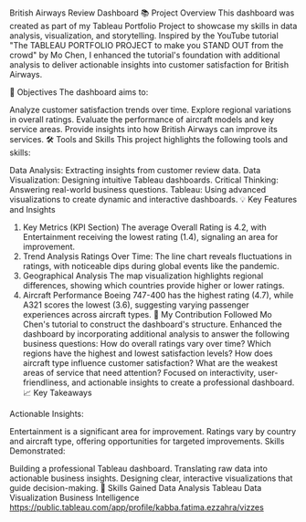 British Airways Review Dashboard
📚 Project Overview
This dashboard was created as part of my Tableau Portfolio Project to showcase my skills in data analysis, visualization, and storytelling. Inspired by the YouTube tutorial "The TABLEAU PORTFOLIO PROJECT to make you STAND OUT from the crowd" by Mo Chen, I enhanced the tutorial's foundation with additional analysis to deliver actionable insights into customer satisfaction for British Airways.

🎯 Objectives
The dashboard aims to:

Analyze customer satisfaction trends over time.
Explore regional variations in overall ratings.
Evaluate the performance of aircraft models and key service areas.
Provide insights into how British Airways can improve its services.
🛠️ Tools and Skills
This project highlights the following tools and skills:

Data Analysis: Extracting insights from customer review data.
Data Visualization: Designing intuitive Tableau dashboards.
Critical Thinking: Answering real-world business questions.
Tableau: Using advanced visualizations to create dynamic and interactive dashboards.
💡 Key Features and Insights
1. Key Metrics (KPI Section)
The average Overall Rating is 4.2, with Entertainment receiving the lowest rating (1.4), signaling an area for improvement.
2. Trend Analysis
Ratings Over Time: The line chart reveals fluctuations in ratings, with noticeable dips during global events like the pandemic.
3. Geographical Analysis
The map visualization highlights regional differences, showing which countries provide higher or lower ratings.
4. Aircraft Performance
Boeing 747-400 has the highest rating (4.7), while A321 scores the lowest (3.6), suggesting varying passenger experiences across aircraft types.
🧩 My Contribution
Followed Mo Chen's tutorial to construct the dashboard's structure.
Enhanced the dashboard by incorporating additional analysis to answer the following business questions:
How do overall ratings vary over time?
Which regions have the highest and lowest satisfaction levels?
How does aircraft type influence customer satisfaction?
What are the weakest areas of service that need attention?
Focused on interactivity, user-friendliness, and actionable insights to create a professional dashboard.
📈 Key Takeaways

Actionable Insights:

Entertainment is a significant area for improvement.
Ratings vary by country and aircraft type, offering opportunities for targeted improvements.
Skills Demonstrated:

Building a professional Tableau dashboard.
Translating raw data into actionable business insights.
Designing clear, interactive visualizations that guide decision-making.
💼 Skills Gained
Data Analysis
Tableau
Data Visualization
Business Intelligence
https://public.tableau.com/app/profile/kabba.fatima.ezzahra/vizzes
